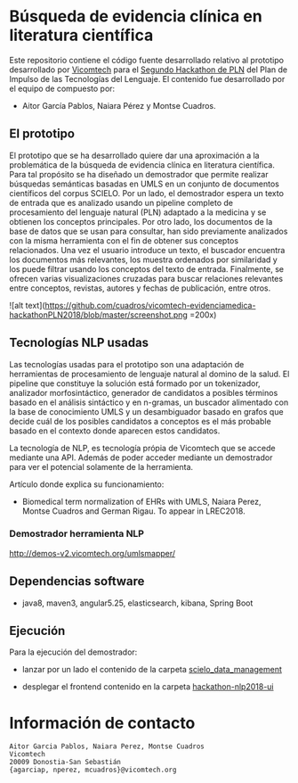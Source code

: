 # Búsqueda de evidencia clínica en literatura científica


Este repositorio contiene el código fuente desarrollado relativo al prototipo desarrollado por [Vicomtech](http://www.vicomtech.org) para el [Segundo Hackathon de PLN](http://www.primerhackathonpln.es/) del Plan de Impulso de las Tecnologías del Lenguaje. El contenido fue desarrollado por el equipo de compuesto por:

+ Aitor García Pablos, Naiara Pérez y Montse Cuadros.

## El prototipo 

El prototipo que se ha desarrollado quiere dar una aproximación a la problemática de la búsqueda de evidencia clínica en literatura científica. Para tal propósito se ha diseñado un demostrador que permite realizar búsquedas semánticas basadas en UMLS en un conjunto de documentos científicos del corpus SCIELO. Por un lado, el demostrador espera un texto de entrada que es analizado usando un pipeline completo de procesamiento del lenguaje natural (PLN) adaptado a la medicina y se obtienen los conceptos principales. Por otro lado, los documentos de la base de datos que se usan para consultar, han sido previamente analizados con la misma herramienta con el fin de obtener sus conceptos relacionados. Una vez el usuario introduce un texto, el buscador encuentra los documentos más relevantes, los muestra ordenados por similaridad y los puede filtrar usando los conceptos del texto de entrada. Finalmente, se ofrecen varias visualizaciones cruzadas para buscar relaciones relevantes entre conceptos, revistas, autores y fechas de publicación, entre otros.

![alt text](https://github.com/cuadros/vicomtech-evidenciamedica-hackathonPLN2018/blob/master/screenshot.png =200x)

## Tecnologías NLP usadas

Las tecnologías usadas para el prototipo son una adaptación de herramientas de procesamiento de lenguaje natural al domino de la salud. El pipeline que constituye la solución está formado por un tokenizador, analizador morfosintáctico, generador de candidatos a posibles términos basado en el análisis sintáctico y en n-gramas, un buscador alimentado con la base de conocimiento UMLS y un desambiguador basado en grafos que decide cuál de los posibles candidatos a conceptos es el más probable basado en el contexto donde aparecen estos candidatos.

La tecnología de NLP, es tecnología própia de Vicomtech que se accede mediante una API. Además de poder acceder mediante un demostrador para ver el potencial solamente de la herramienta. 

Artículo donde explica su funcionamiento:

+ Biomedical term normalization of EHRs with UMLS, Naiara Perez, Montse Cuadros and German Rigau. To appear in LREC2018. 



### Demostrador herramienta NLP

http://demos-v2.vicomtech.org/umlsmapper/

## Dependencias software

+ java8, maven3, angular5.25, elasticsearch, kibana, Spring Boot

## Ejecución

Para la ejecución del demostrador: 

+ lanzar por un lado el contenido de la carpeta [scielo_data_management](https://github.com/cuadros/vicomtech-evidenciamedica-hackathonPLN2018/tree/master/scielo_data_management)

+ desplegar el frontend contenido en la carpeta [hackathon-nlp2018-ui](https://github.com/cuadros/vicomtech-evidenciamedica-hackathonPLN2018/tree/master/hackathon-nlp2018-ui)

# Información de contacto

````shell
Aitor Garcia Pablos, Naiara Perez, Montse Cuadros
Vicomtech
20009 Donostia-San Sebastián
{agarciap, nperez, mcuadros}@vicomtech.org
````
